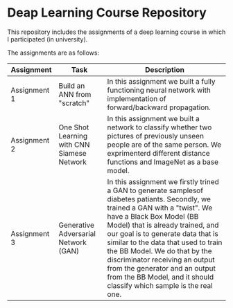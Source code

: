 # Deap Learning Course Repository

This repository includes the assignments of a deep learning course in which I participated (in university).

The assignments are as follows:

Assignment | Task |Description
--- | --- | ---
Assignment 1 | Build an ANN from "scratch" | In this assignment we built a fully functioning neural network with implementation of forward/backward propagation.
Assignment 2 | One Shot Learning with CNN Siamese Network | In this assignment we built a network to classify whether two pictures of previously unseen people are of the same person. We exprimenterd different distance functions and ImageNet as a base model.
Assignment 3 | Generative Adversarial Network (GAN) | In this assignment we firstly trined a GAN to generate samplesof diabetes patiants. Secondly, we trained a GAN with a "twist". We have a Black Box Model (BB Model) that is already trained, and our goal is to generate data that is similar to the data that used to train the BB Model. We do that by the discriminator receiving an output from the generator and an output from the BB Model, and it should classify which sample is the real one. 
